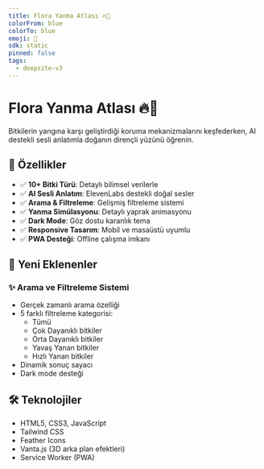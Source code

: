 ```yaml
---
title: Flora Yanma Atlası 🔥🌿
colorFrom: blue
colorTo: blue
emoji: 🐳
sdk: static
pinned: false
tags:
  - deepsite-v3
---
```


# Flora Yanma Atlası 🔥🌿

Bitkilerin yangına karşı geliştirdiği koruma mekanizmalarını keşfederken, AI destekli sesli anlatımla doğanın dirençli yüzünü öğrenin.

## 🌟 Özellikler

- ✅ **10+ Bitki Türü**: Detaylı bilimsel verilerle
- ✅ **AI Sesli Anlatım**: ElevenLabs destekli doğal sesler
- ✅ **Arama & Filtreleme**: Gelişmiş filtreleme sistemi
- ✅ **Yanma Simülasyonu**: Detaylı yaprak animasyonu
- ✅ **Dark Mode**: Göz dostu karanlık tema
- ✅ **Responsive Tasarım**: Mobil ve masaüstü uyumlu
- ✅ **PWA Desteği**: Offline çalışma imkanı

## 🎯 Yeni Eklenenler

### ✨ Arama ve Filtreleme Sistemi
- Gerçek zamanlı arama özelliği
- 5 farklı filtreleme kategorisi:
  - Tümü
  - Çok Dayanıklı bitkiler
  - Orta Dayanıklı bitkiler
  - Yavaş Yanan bitkiler
  - Hızlı Yanan bitkiler
- Dinamik sonuç sayacı
- Dark mode desteği

## 🛠️ Teknolojiler

- HTML5, CSS3, JavaScript
- Tailwind CSS
- Feather Icons
- Vanta.js (3D arka plan efektleri)
- Service Worker (PWA)
      